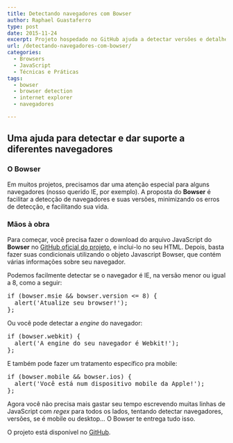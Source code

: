 ```yaml
---
title: Detectando navegadores com Bowser
author: Raphael Guastaferro
type: post
date: 2015-11-24
excerpt: Projeto hospedado no GitHub ajuda a detectar versões e detalhes do navegador utilizado
url: /detectando-navegadores-com-bowser/
categories:
  - Browsers
  - JavaScript
  - Técnicas e Práticas
tags:
  - bowser
  - browser detection
  - internet explorer
  - navegadores

---
```

## Uma ajuda para detectar e dar suporte a diferentes navegadores

### O Bowser

Em muitos projetos, precisamos dar uma atenção especial para alguns navegadores (nosso querido IE, por exemplo). A proposta do **Bowser** é facilitar a detecção de navegadores e suas versões, minimizando os erros de detecção, e facilitando sua vida.

### Mãos à obra

Para começar, você precisa fazer o download do arquivo JavaScript do **Bowser** no <a href="https://github.com/ded/bowser" target="_blank">GitHub oficial do projeto</a>, e inclui-lo no seu HTML. Depois, basta fazer suas condicionais utilizando o objeto Javascript Bowser, que contém várias informações sobre seu navegador.

Podemos facilmente detectar se o navegador é IE, na versão menor ou igual a 8, como a seguir:

<pre class="lang-javascript,">if (bowser.msie && bowser.version &lt;= 8) {
  alert('Atualize seu browser!');
};
</pre>

Ou você pode detectar a _engine_ do navegador:

<pre class="lang-javascript,">if (bowser.webkit) {
  alert('A engine do seu navegador é Webkit!');
};
</pre>

E também pode fazer um tratamento específico pra mobile:

<pre class="lang-javascript,">if (bowser.mobile && bowser.ios) {
  alert('Você está num dispositivo mobile da Apple!');
};
</pre>

Agora você não precisa mais gastar seu tempo escrevendo muitas linhas de JavaScript com _regex_ para todos os lados, tentando detectar navegadores, versões, se é mobile ou desktop&#8230; O Bowser te entrega tudo isso.

O projeto está disponível no <a href="https://github.com/ded/bowser" target="_blank">GitHub</a>.